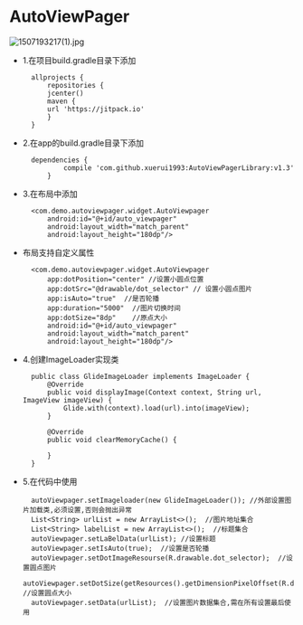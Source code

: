 # AutoViewPager
![1507193217(1).jpg](http://upload-images.jianshu.io/upload_images/3257272-dbcbf0939d78d8e9.jpg?imageMogr2/auto-orient/strip%7CimageView2/2/w/1240)
- 1.在项目build.gradle目录下添加

		allprojects {
		    repositories {
		    jcenter()
		    maven {
			url 'https://jitpack.io' 
		    }
		}

- 2.在app的build.gradle目录下添加

		dependencies {
        		compile 'com.github.xuerui1993:AutoViewPagerLibrary:v1.3'
    		}

- 3.在布局中添加

		<com.demo.autoviewpager.widget.AutoViewpager
		    android:id="@+id/auto_viewpager"
		    android:layout_width="match_parent"
		    android:layout_height="180dp"/>

- 布局支持自定义属性

		<com.demo.autoviewpager.widget.AutoViewpager
		    app:dotPosition="center" //设置小圆点位置
		    app:dotSrc="@drawable/dot_selector" // 设置小圆点图片
		    app:isAuto="true"  //是否轮播
		    app:duration="5000"  //图片切换时间
		    app:dotSize="8dp"    //原点大小
		    android:id="@+id/auto_viewpager"
		    android:layout_width="match_parent"
		    android:layout_height="180dp"/>

- 4.创建ImageLoader实现类

		public class GlideImageLoader implements ImageLoader {
			@Override
			public void displayImage(Context context, String url, ImageView imageView) {
				Glide.with(context).load(url).into(imageView);
			}

			@Override
			public void clearMemoryCache() {

			}
		}

- 5.在代码中使用
		
		autoViewpager.setImageloader(new GlideImageLoader()); //外部设置图片加载类,必须设置,否则会抛出异常
		List<String> urlList = new ArrayList<>();  //图片地址集合
		List<String> labelList = new ArrayList<>();  //标题集合
		autoViewpager.setLaBelData(urlList); //设置标题
		autoViewpager.setIsAuto(true);  //设置是否轮播
		autoViewpager.setDotImageResourse(R.drawable.dot_selector);  //设置圆点图片
		autoViewpager.setDotSize(getResources().getDimensionPixelOffset(R.dimen.top_dot_size));  //设置圆点大小
		autoViewpager.setData(urlList);  //设置图片数据集合,需在所有设置最后使用

